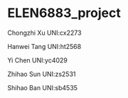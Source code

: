 # ELEN6883_project

Chongzhi Xu 
UNI:cx2273

Hanwei Tang
UNI:ht2568

Yi Chen
UNI:yc4029

Zhihao Sun
UNI:zs2531

Shihao Ban
UNI:sb4535
